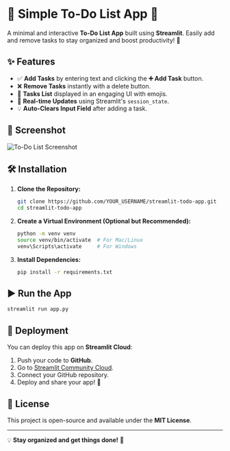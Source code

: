 # 📝 Simple To-Do List App 🚀

A minimal and interactive **To-Do List App** built using **Streamlit**. Easily add and remove tasks to stay organized and boost productivity! 🎯

## ✨ Features
- ✅ **Add Tasks** by entering text and clicking the **➕ Add Task** button.
- ❌ **Remove Tasks** instantly with a delete button.
- 📌 **Tasks List** displayed in an engaging UI with emojis.
- 🎉 **Real-time Updates** using Streamlit's `session_state`.
- 💡 **Auto-Clears Input Field** after adding a task.

## 📸 Screenshot
![To-Do List Screenshot](https://via.placeholder.com/800x400?text=To-Do+List+App+Screenshot)

## 🛠️ Installation

1. **Clone the Repository:**
   ```bash
   git clone https://github.com/YOUR_USERNAME/streamlit-todo-app.git
   cd streamlit-todo-app
   ```
2. **Create a Virtual Environment (Optional but Recommended):**
   ```bash
   python -m venv venv
   source venv/bin/activate  # For Mac/Linux
   venv\Scripts\activate     # For Windows
   ```
3. **Install Dependencies:**
   ```bash
   pip install -r requirements.txt
   ```

## ▶️ Run the App
```bash
streamlit run app.py
```

## 🚀 Deployment
You can deploy this app on **Streamlit Cloud**:
1. Push your code to **GitHub**.
2. Go to [Streamlit Community Cloud](https://share.streamlit.io/).
3. Connect your GitHub repository.
4. Deploy and share your app! 🎉

## 📜 License
This project is open-source and available under the **MIT License**.

---

💡 **Stay organized and get things done!** 💪

